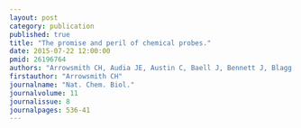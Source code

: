 ```yaml
---
layout: post
category: publication
published: true
title: "The promise and peril of chemical probes."
date: 2015-07-22 12:00:00
pmid: 26196764
authors: "Arrowsmith CH, Audia JE, Austin C, Baell J, Bennett J, Blagg J, Bountra C, Brennan PE, Brown PJ, Bunnage ME, Buser-Doepner C, Campbell RM, Carter AJ, Cohen P, Copeland RA, Cravatt B, Dahlin JL, Dhanak D, Edwards AM, Frederiksen M, Frye SV, Gray N, Grimshaw CE, Hepworth D, Howe T, Huber KV, Jin J, Knapp S, Kotz JD, Kruger RG, Lowe D, Mader MM, Marsden B, Mueller-Fahrnow A, Müller S, O'Hagan RC, Overington JP, Owen DR, Rosenberg SH, Roth B, Roth B, Ross R, Schapira M, Schreiber SL, Shoichet B, Sundström M, Superti-Furga G, Taunton J, Toledo-Sherman L, Walpole C, Walters MA, Willson TM, Workman P, Young RN, Zuercher WJ"
firstauthor: "Arrowsmith CH"
journalname: "Nat. Chem. Biol."
journalvolume: 11
journalissue: 8
journalpages: 536-41
---
```





